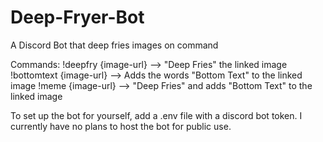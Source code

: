 # Deep-Fryer-Bot
A Discord Bot that deep fries images on command

Commands:
!deepfry {image-url}  --> "Deep Fries" the linked image
!bottomtext {image-url} --> Adds the words "Bottom Text" to the linked image
!meme {image-url} --> "Deep Fries" and adds "Bottom Text" to the linked image


To set up the bot for yourself, add a .env file with a discord bot token.
I currently have no plans to host the bot for public use.